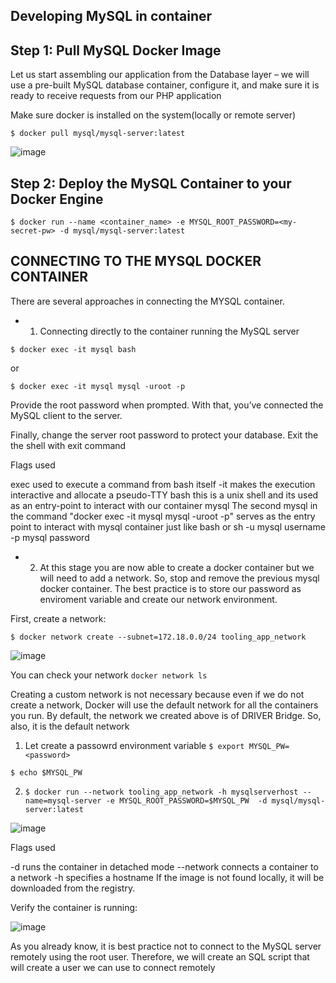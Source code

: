 
## Developing MySQL in container

## Step 1: Pull MySQL Docker Image

Let us start assembling our application from the Database layer – we will use a pre-built MySQL database container, configure it, and make sure it is ready to receive requests from our PHP application

Make sure docker is installed on the system(locally or remote server)

`$ docker pull mysql/mysql-server:latest`

![image](https://user-images.githubusercontent.com/29310552/210363592-e58f6988-aee3-4697-9d57-477f3bc4bda0.png)

## Step 2: Deploy the MySQL Container to your Docker Engine

`$ docker run --name <container_name> -e MYSQL_ROOT_PASSWORD=<my-secret-pw> -d mysql/mysql-server:latest`

## CONNECTING TO THE MYSQL DOCKER CONTAINER

There are several approaches in connecting the MYSQL container.

- 1. Connecting directly to the container running the MySQL server

`$ docker exec -it mysql bash`

or

`$ docker exec -it mysql mysql -uroot -p`

Provide the root password when prompted. With that, you’ve connected the MySQL client to the server.

Finally, change the server root password to protect your database. Exit the the shell with exit command

Flags used

exec used to execute a command from bash itself
 -it makes the execution interactive and allocate a pseudo-TTY
bash this is a unix shell and its used as an entry-point to interact with our container
mysql The second mysql in the command "docker exec -it mysql mysql -uroot -p" serves as the entry point to interact with mysql container just like bash or sh
 -u mysql username
 -p mysql password

- 2. At this stage you are now able to create a docker container but we will need to add a network. So, stop and remove the previous mysql docker container.
The best practice is to store our password as enviroment variable and create our network environment.

First, create a network:

`$ docker network create --subnet=172.18.0.0/24 tooling_app_network`

![image](https://user-images.githubusercontent.com/29310552/210391701-8706cb1b-d2d6-4aff-843b-f9ae81075463.png)

You can check your network `docker network ls`

Creating a custom network is not necessary because even if we do not create a network, Docker will use the default network for all the containers you run. By default, the network we created above is of DRIVER Bridge. So, also, it is the default network

1. Let create a passowrd environment variable
`$ export MYSQL_PW=<password>`

`$ echo $MYSQL_PW`

2. `$ docker run --network tooling_app_network -h mysqlserverhost --name=mysql-server -e MYSQL_ROOT_PASSWORD=$MYSQL_PW  -d mysql/mysql-server:latest`

![image](https://user-images.githubusercontent.com/29310552/210393778-32597941-3aac-44fa-8273-a33a05dad80f.png)


Flags used

-d runs the container in detached mode
--network connects a container to a network
-h specifies a hostname
If the image is not found locally, it will be downloaded from the registry.

Verify the container is running:

![image](https://user-images.githubusercontent.com/29310552/210399390-c97d0209-96f7-4b4d-b5ae-29d885cbaf0b.png)

As you already know, it is best practice not to connect to the MySQL server remotely using the root user. Therefore, we will create an SQL script that will create a user we can use to connect remotely







